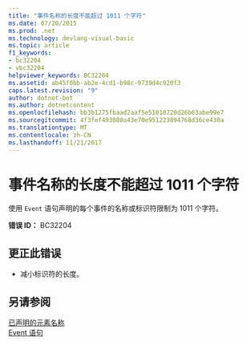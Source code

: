 ```yaml
---
title: "事件名称的长度不能超过 1011 个字符"
ms.date: 07/20/2015
ms.prod: .net
ms.technology: devlang-visual-basic
ms.topic: article
f1_keywords:
- bc32204
- vbc32204
helpviewer_keywords: BC32204
ms.assetid: ab45f0bb-ab2e-4cd1-b98c-9739d4c920f3
caps.latest.revision: "9"
author: dotnet-bot
ms.author: dotnetcontent
ms.openlocfilehash: bb3b1275fbaad2aaf5e51010720d26b63abe99e7
ms.sourcegitcommit: 4f3fef493080a43e70e951223894768d36ce430a
ms.translationtype: MT
ms.contentlocale: zh-CN
ms.lasthandoff: 11/21/2017
---
```

# <a name="event-name-length-cannot-exceed-1011-characters"></a>事件名称的长度不能超过 1011 个字符
使用 `Event` 语句声明的每个事件的名称或标识符限制为 1011 个字符。  
  
 **错误 ID：** BC32204  
  
## <a name="to-correct-this-error"></a>更正此错误  
  
-   减小标识符的长度。  
  
## <a name="see-also"></a>另请参阅  
 [已声明的元素名称](../../visual-basic/programming-guide/language-features/declared-elements/declared-element-names.md)  
 [Event 语句](../../visual-basic/language-reference/statements/event-statement.md)
